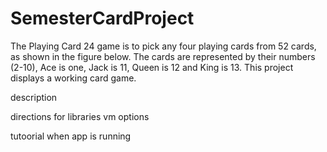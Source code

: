 # SemesterCardProject
The Playing Card 24 game is to pick any four playing cards from 52 cards, as shown in the figure below. The cards are represented by their numbers (2-10), Ace is one, Jack is 11,  Queen is 12 and King is 13. This project displays a working card game.  

description

directions for libraries vm options 

tutoorial when app is running
